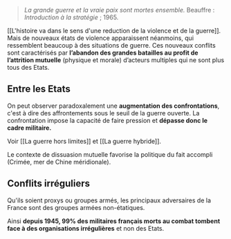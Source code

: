 > *La grande guerre et la vraie paix sont mortes ensemble.*
> Beauffre : *Introduction à la stratégie* ; 1965. 

[[L'histoire va dans le sens d'une reduction de la violence et de la guerre]]. Mais de nouveaux états de violence apparaissent néanmoins, qui ressemblent beaucoup à des situations de guerre. Ces nouveaux conflits sont caractérisés par **l’abandon des grandes batailles au profit de l’attrition mutuelle** (physique et morale) d’acteurs multiples qui ne sont plus tous des Etats.

## Entre les Etats

On peut observer paradoxalement une **augmentation des confrontations**, c'est à dire des affrontements sous le seuil de la guerre ouverte. La confrontation impose la capacité de faire pression et **dépasse donc le cadre militaire.** 

Voir [[La guerre hors limites]] et [[La guerre hybride]].

Le contexte de dissuasion mutuelle favorise la politique du fait accompli (Crimée, mer de Chine méridionale). 

## Conflits irréguliers

Qu'ils soient proxys ou groupes armés, les principaux adversaires de la France sont des groupes armées non-étatiques.

Ainsi **depuis 1945, 99% des militaires français morts au combat tombent face à des organisations irrégulières** et non des Etats.